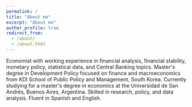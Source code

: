 ```yaml
---
permalink: /
title: "About me"
excerpt: "About me"
author_profile: true
redirect_from: 
  - /about/
  - /about.html
---
```


Economist with working experience in financial analysis, financial stability, monetary policy, statistical data, and Central Banking topics. Master's degree in Development Policy focused on finance and macroeconomics from KDI School of Public Policy and Management, South Korea. Currently studying for a master's degree in economics at the Universidad de San Andrés, Buenos Aires, Argentina. Skilled in research, policy, and data analysis. Fluent in Spanish and English.

